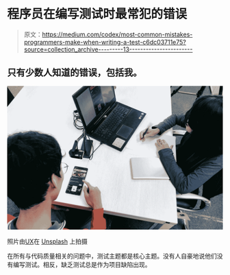 # 程序员在编写测试时最常犯的错误

> 原文：<https://medium.com/codex/most-common-mistakes-programmers-make-when-writing-a-test-c6dc03711e75?source=collection_archive---------13----------------------->

## 只有少数人知道的错误，包括我。

![](img/871ab1b433e0949d871a43cf60972569.png)

照片由[UX](https://unsplash.com/@uxindo?utm_source=medium&utm_medium=referral)在 [Unsplash](https://unsplash.com?utm_source=medium&utm_medium=referral) 上拍摄

在所有与代码质量相关的问题中，测试主题都是核心主题。没有人自豪地说他们没有编写测试。相反，缺乏测试总是作为项目缺陷出现。